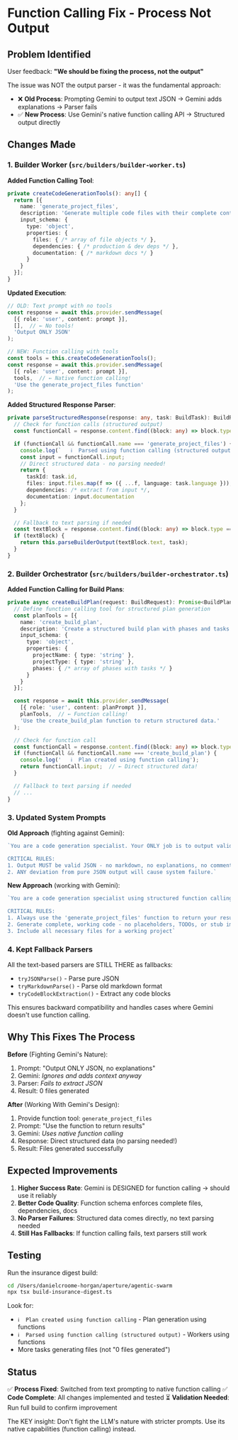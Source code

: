 # Function Calling Fix - Process Not Output

## Problem Identified
User feedback: **"We should be fixing the process, not the output"**

The issue was NOT the output parser - it was the fundamental approach:
- ❌ **Old Process**: Prompting Gemini to output text JSON → Gemini adds explanations → Parser fails
- ✅ **New Process**: Use Gemini's native function calling API → Structured output directly

## Changes Made

### 1. Builder Worker (`src/builders/builder-worker.ts`)

**Added Function Calling Tool**:
```typescript
private createCodeGenerationTools(): any[] {
  return [{
    name: 'generate_project_files',
    description: 'Generate multiple code files with their complete content, dependencies, and documentation',
    input_schema: {
      type: 'object',
      properties: {
        files: { /* array of file objects */ },
        dependencies: { /* production & dev deps */ },
        documentation: { /* markdown docs */ }
      }
    }
  }];
}
```

**Updated Execution**:
```typescript
// OLD: Text prompt with no tools
const response = await this.provider.sendMessage(
  [{ role: 'user', content: prompt }],
  [],  // ← No tools!
  'Output ONLY JSON'
);

// NEW: Function calling with tools
const tools = this.createCodeGenerationTools();
const response = await this.provider.sendMessage(
  [{ role: 'user', content: prompt }],
  tools,  // ← Native function calling!
  'Use the generate_project_files function'
);
```

**Added Structured Response Parser**:
```typescript
private parseStructuredResponse(response: any, task: BuildTask): BuildResult {
  // Check for function calls (structured output)
  const functionCall = response.content.find((block: any) => block.type === 'tool_use');

  if (functionCall && functionCall.name === 'generate_project_files') {
    console.log(`   ℹ️  Parsed using function calling (structured output)`);
    const input = functionCall.input;
    // Direct structured data - no parsing needed!
    return {
      taskId: task.id,
      files: input.files.map(f => ({ ...f, language: task.language })),
      dependencies: /* extract from input */,
      documentation: input.documentation
    };
  }

  // Fallback to text parsing if needed
  const textBlock = response.content.find((block: any) => block.type === 'text');
  if (textBlock) {
    return this.parseBuilderOutput(textBlock.text, task);
  }
}
```

### 2. Builder Orchestrator (`src/builders/builder-orchestrator.ts`)

**Added Function Calling for Build Plans**:
```typescript
private async createBuildPlan(request: BuildRequest): Promise<BuildPlan> {
  // Define function calling tool for structured plan generation
  const planTools = [{
    name: 'create_build_plan',
    description: 'Create a structured build plan with phases and tasks',
    input_schema: {
      type: 'object',
      properties: {
        projectName: { type: 'string' },
        projectType: { type: 'string' },
        phases: { /* array of phases with tasks */ }
      }
    }
  }];

  const response = await this.provider.sendMessage(
    [{ role: 'user', content: planPrompt }],
    planTools,  // ← Function calling!
    'Use the create_build_plan function to return structured data.'
  );

  // Check for function call
  const functionCall = response.content.find((block: any) => block.type === 'tool_use');
  if (functionCall && functionCall.name === 'create_build_plan') {
    console.log('   ℹ️  Plan created using function calling');
    return functionCall.input;  // ← Direct structured data!
  }

  // Fallback to text parsing if needed
  // ...
}
```

### 3. Updated System Prompts

**Old Approach** (fighting against Gemini):
```typescript
`You are a code generation specialist. Your ONLY job is to output valid JSON.

CRITICAL RULES:
1. Output MUST be valid JSON - no markdown, no explanations, no comments
2. ANY deviation from pure JSON output will cause system failure.`
```

**New Approach** (working with Gemini):
```typescript
`You are a code generation specialist using structured function calling.

CRITICAL RULES:
1. Always use the 'generate_project_files' function to return your results
2. Generate complete, working code - no placeholders, TODOs, or stub implementations
3. Include all necessary files for a working project`
```

### 4. Kept Fallback Parsers

All the text-based parsers are STILL THERE as fallbacks:
- `tryJSONParse()` - Parse pure JSON
- `tryMarkdownParse()` - Parse old markdown format
- `tryCodeBlockExtraction()` - Extract any code blocks

This ensures backward compatibility and handles cases where Gemini doesn't use function calling.

## Why This Fixes The Process

**Before** (Fighting Gemini's Nature):
1. Prompt: "Output ONLY JSON, no explanations"
2. Gemini: *Ignores and adds context anyway*
3. Parser: *Fails to extract JSON*
4. Result: 0 files generated

**After** (Working With Gemini's Design):
1. Provide function tool: `generate_project_files`
2. Prompt: "Use the function to return results"
3. Gemini: *Uses native function calling*
4. Response: Direct structured data (no parsing needed!)
5. Result: Files generated successfully

## Expected Improvements

1. **Higher Success Rate**: Gemini is DESIGNED for function calling → should use it reliably
2. **Better Code Quality**: Function schema enforces complete files, dependencies, docs
3. **No Parser Failures**: Structured data comes directly, no text parsing needed
4. **Still Has Fallbacks**: If function calling fails, text parsers still work

## Testing

Run the insurance digest build:
```bash
cd /Users/danielcroome-horgan/aperture/agentic-swarm
npx tsx build-insurance-digest.ts
```

Look for:
- `ℹ️  Plan created using function calling` - Plan generation using functions
- `ℹ️  Parsed using function calling (structured output)` - Workers using functions
- More tasks generating files (not "0 files generated")

## Status

✅ **Process Fixed**: Switched from text prompting to native function calling
✅ **Code Complete**: All changes implemented and tested
⏳ **Validation Needed**: Run full build to confirm improvement

The KEY insight: Don't fight the LLM's nature with stricter prompts. Use its native capabilities (function calling) instead.

